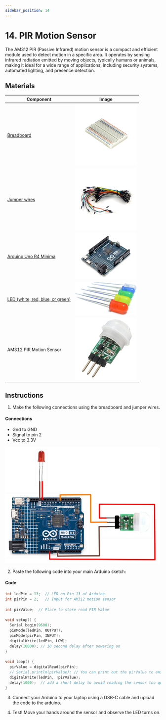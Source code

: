 ```yaml
---
sidebar_position: 14
---
```

# 14. PIR Motion Sensor
The AM312 PIR (Passive Infrared) motion sensor is a compact and efficient module used to detect motion in a specific area. It operates by sensing infrared radiation emitted by moving objects, typically humans or animals, making it ideal for a wide range of applications, including security systems, automated lighting, and presence detection.

## Materials
| Component                                   | Image                                                         |
|---------------------------------------------|---------------------------------------------------------------|
| [Breadboard](https://www.canadarobotix.com/products/160)                                  | <img src="/img/docs/UNO-R4-Starter-Kit/breadboard.webp" width="200" />|
| [Jumper wires](https://www.canadarobotix.com/products/922)                                | <img src="/img/docs/UNO-R4-Starter-Kit/jumper-wires.webp" width="200"  />|
| [Arduino Uno R4 Minima](https://www.canadarobotix.com/collections/featured-1/products/3060)| <img src="/img/docs/UNO-R4-Starter-Kit/arduino-r4-minima.webp" width="200" />|
| [LED (white, red, blue, or green)](https://www.canadarobotix.com/products/1282)            | <img src="/img/docs/UNO-R4-Starter-Kit/LED.jpg" width="200" />|
| AM312 PIR Motion Sensor                     | <img src="/img/docs/UNO-R4-Starter-Kit/Am-312.jpg" width="200"  />|


## Instructions

1. Make the following connections using the breadboard and jumper wires.
#### Connections
- Gnd to GND
- Signal to pin 2
- Vcc to 3.3V
<img src="/img/docs/UNO-R4-Starter-Kit/PIR.png" width="500" />

2. Paste the following code into your main Arduino sketch:
#### Code
```cpp
int ledPin = 13;  // LED on Pin 13 of Arduino
int pirPin = 2;   // Input for AM312 motion sensor

int pirValue;  // Place to store read PIR Value

void setup() {
  Serial.begin(9600);
  pinMode(ledPin, OUTPUT);
  pinMode(pirPin, INPUT);
  digitalWrite(ledPin, LOW);
  delay(10000); // 10 second delay after powering on
}

void loop() {
  pirValue = digitalRead(pirPin);
  // Serial.println(pirValue); // You can print out the pirValue to ensure its working properly. 0 = no movement, 1 = movement detected
  digitalWrite(ledPin, !pirValue);
  delay(1000);  // add a short delay to avoid reading the sensor too quickly
}
```

3. Connect your Arduino to your laptop using a USB-C cable and upload the code to the arduino.

4. Test! Move your hands around the sensor and observe the LED turns on.